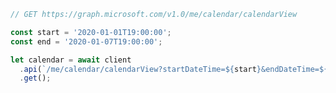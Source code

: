 <!-- markdownlint-disable MD041 -->

```typescript
// GET https://graph.microsoft.com/v1.0/me/calendar/calendarView

const start = '2020-01-01T19:00:00';
const end = '2020-01-07T19:00:00';

let calendar = await client
  .api(`/me/calendar/calendarView?startDateTime=${start}&endDateTime=${end}`)
  .get();
```
